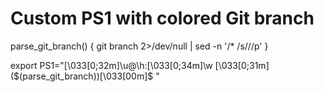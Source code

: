 # Custom PS1 with colored Git branch
parse_git_branch() {
  git branch 2>/dev/null | sed -n '/\* /s///p'
}

export PS1="\[\033[0;32m\]\u@\h:\[\033[0;34m\]\w \[\033[0;31m\](\$(parse_git_branch))\[\033[00m\]\$ "
